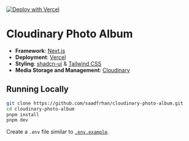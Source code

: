 [![Deploy with Vercel](https://vercel.com/button)](https://vercel.com/new/clone?repository-url=https://github.com/saadfrhan/cloudinary-photo-album/)

# Cloudinary Photo Album

- **Framework**: [Next.js](https://nextjs.org/)
- **Deployment**: [Vercel](https://vercel.com/)
- **Styling**: [shadcn-ui](https://ui.shadcn.com/) & [Tailwind CSS](https://tailwindcss.com/)
- **Media Storage and Management**: [Cloudinary](https://cloudinary.com/)

## Running Locally

```bash
git clone https://github.com/saadfrhan/cloudinary-photo-album.git
cd cloudinary-photo-album
pnpm install
pnpm dev
```

Create a `.env` file similar to [`.env.example`](https://github.com/saadfrhan/cloudinary-photo-album/blob/master/.env.example).